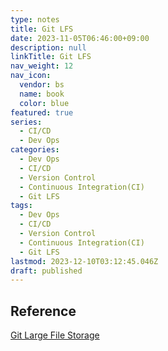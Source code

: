 ```yaml
---
type: notes
title: Git LFS
date: 2023-11-05T06:46:00+09:00
description: null
linkTitle: Git LFS
nav_weight: 12
nav_icon:
  vendor: bs
  name: book
  color: blue
featured: true
series:
  - CI/CD
  - Dev Ops
categories:
  - Dev Ops
  - CI/CD
  - Version Control
  - Continuous Integration(CI)
  - Git LFS
tags:
  - Dev Ops
  - CI/CD
  - Version Control
  - Continuous Integration(CI)
  - Git LFS
lastmod: 2023-12-10T03:12:45.046Z
draft: published
---
```


## Reference

[Git Large File Storage](https://git-lfs.com/)

